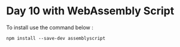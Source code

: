 # Day 10 with WebAssembly Script

To install use the command below :

```shell
npm install --save-dev assemblyscript
```